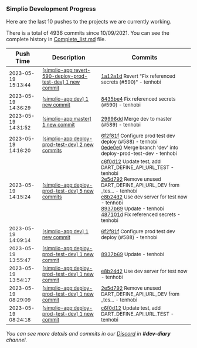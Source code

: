 
### Simplio Development Progress

Here are the last 10 pushes to the projects we are currently working.

There is a total of 4936 commits since 10/09/2021. You can see the complete history in
 [Complete_list.md](Complete_list.md) file.

| Push Time | Description | Commits |
| --- | --- | --- |
| <sub>2023-05-19 15:13:44</sub> | <sub>[[simplio-app:revert\-590\-deploy\-prod\-test\-dev] 1 new commit](https://github.com/SimplioOfficial/simplio-app/commit/1a12a1dcf1e4c063de3fce39352b7db4105b4412)</sub> | <sub>[1a12a1d](https://github.com/SimplioOfficial/simplio-app/commit/1a12a1dcf1e4c063de3fce39352b7db4105b4412) Revert "Fix referenced secrets (#590)" - tenhobi</sub> |
| <sub>2023-05-19 14:36:29</sub> | <sub>[[simplio-app:dev] 1 new commit](https://github.com/SimplioOfficial/simplio-app/commit/8435be4f558047f142b8c47714a6d4f6a467b7c3)</sub> | <sub>[8435be4](https://github.com/SimplioOfficial/simplio-app/commit/8435be4f558047f142b8c47714a6d4f6a467b7c3) Fix referenced secrets (#590) - tenhobi</sub> |
| <sub>2023-05-19 14:31:52</sub> | <sub>[[simplio-app:master] 1 new commit](https://github.com/SimplioOfficial/simplio-app/commit/29996dd9d6640b07d501fef704b9b59afc5c0561)</sub> | <sub>[29996dd](https://github.com/SimplioOfficial/simplio-app/commit/29996dd9d6640b07d501fef704b9b59afc5c0561) Merge dev to master (#589) - tenhobi</sub> |
| <sub>2023-05-19 14:16:20</sub> | <sub>[[simplio-app:deploy\-prod\-test\-dev] 2 new commits](https://github.com/SimplioOfficial/simplio-app/compare/487101ddef2d...0ede0e097b42)</sub> | <sub>[6f2f81f](https://github.com/SimplioOfficial/simplio-app/commit/6f2f81f679b8884e703d9859b0b4f8f274cc14ef) Configure prod test dev deploy (#588) - tenhobi<br>[0ede0e0](https://github.com/SimplioOfficial/simplio-app/commit/0ede0e097b42f197f28e5f817cb6ab1f0b6d7f86) Merge branch 'dev' into deploy-prod-test-dev - tenhobi</sub> |
| <sub>2023-05-19 14:15:24</sub> | <sub>[[simplio-app:deploy\-prod\-test\-dev] 5 new commits](https://github.com/SimplioOfficial/simplio-app/compare/c6f0d1227d9b^...487101ddef2d)</sub> | <sub>[c6f0d12](https://github.com/SimplioOfficial/simplio-app/commit/c6f0d1227d9b97be24b0c5938acd869ba6d99cca) Update test, add DART_DEFINE_API_URL_TEST - tenhobi<br>[2e5d792](https://github.com/SimplioOfficial/simplio-app/commit/2e5d7927718576100e84bf80d29599c15378bcca) Remove unused DART_DEFINE_API_URL_DEV from _tes... - tenhobi<br>[e8b24d2](https://github.com/SimplioOfficial/simplio-app/commit/e8b24d2a4086bc1055761da19f8efab62a42b0bb) Use dev server for test now - tenhobi<br>[8937b69](https://github.com/SimplioOfficial/simplio-app/commit/8937b693e7f815ea6be2e13a0c11449c0895d36d) Update - tenhobi<br>[487101d](https://github.com/SimplioOfficial/simplio-app/commit/487101ddef2dfdeddca4c8d478d34a30ede780e9) Fix referenced secrets - tenhobi</sub> |
| <sub>2023-05-19 14:09:14</sub> | <sub>[[simplio-app:dev] 1 new commit](https://github.com/SimplioOfficial/simplio-app/commit/6f2f81f679b8884e703d9859b0b4f8f274cc14ef)</sub> | <sub>[6f2f81f](https://github.com/SimplioOfficial/simplio-app/commit/6f2f81f679b8884e703d9859b0b4f8f274cc14ef) Configure prod test dev deploy (#588) - tenhobi</sub> |
| <sub>2023-05-19 13:55:47</sub> | <sub>[[simplio-app:deploy\-prod\-test\-dev] 1 new commit](https://github.com/SimplioOfficial/simplio-app/commit/8937b693e7f815ea6be2e13a0c11449c0895d36d)</sub> | <sub>[8937b69](https://github.com/SimplioOfficial/simplio-app/commit/8937b693e7f815ea6be2e13a0c11449c0895d36d) Update - tenhobi</sub> |
| <sub>2023-05-19 13:54:17</sub> | <sub>[[simplio-app:deploy\-prod\-test\-dev] 1 new commit](https://github.com/SimplioOfficial/simplio-app/commit/e8b24d2a4086bc1055761da19f8efab62a42b0bb)</sub> | <sub>[e8b24d2](https://github.com/SimplioOfficial/simplio-app/commit/e8b24d2a4086bc1055761da19f8efab62a42b0bb) Use dev server for test now - tenhobi</sub> |
| <sub>2023-05-19 08:29:09</sub> | <sub>[[simplio-app:deploy\-prod\-test\-dev] 1 new commit](https://github.com/SimplioOfficial/simplio-app/commit/2e5d7927718576100e84bf80d29599c15378bcca)</sub> | <sub>[2e5d792](https://github.com/SimplioOfficial/simplio-app/commit/2e5d7927718576100e84bf80d29599c15378bcca) Remove unused DART_DEFINE_API_URL_DEV from _tes... - tenhobi</sub> |
| <sub>2023-05-19 08:24:18</sub> | <sub>[[simplio-app:deploy\-prod\-test\-dev] 1 new commit](https://github.com/SimplioOfficial/simplio-app/commit/c6f0d1227d9b97be24b0c5938acd869ba6d99cca)</sub> | <sub>[c6f0d12](https://github.com/SimplioOfficial/simplio-app/commit/c6f0d1227d9b97be24b0c5938acd869ba6d99cca) Update test, add DART_DEFINE_API_URL_TEST - tenhobi</sub> |

_You can see more details and commits in our [Discord](https://discord.gg/aKhjuwZmdP) in **#dev-diary** channel._
